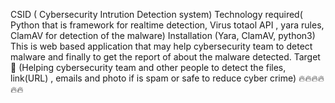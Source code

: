 CSID ( Cybersecurity Intrution Detection system)
Technology required( Python that is framework for realtime detection, Virus totaol API , yara rules, ClamAV for detection of the malware)
Installation (Yara, ClamAV, python3)
This is web based application that may help cybersecurity team to detect malware and finally to get the report of about the malware detected.
Target 🎯​ (Helping cybersecurity team and other people to detect the files, link(URL) , emails and photo if is spam or safe to reduce cyber crime)
🔥🔥🔥🔥🔥🔥
